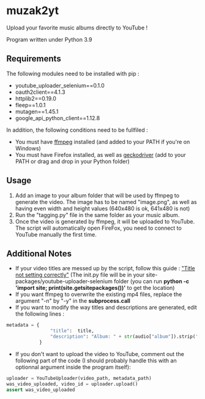 # muzak2yt
Upload your favorite music albums directly to YouTube !

Program written under Python 3.9

## Requirements

The following modules need to be installed with pip :

* youtube_uploader_selenium==0.1.0
* oauth2client==4.1.3
* httplib2==0.19.0
* fleep==1.0.1
* mutagen==1.45.1
* google_api_python_client==1.12.8

In addition, the following conditions need to be fullfiled :

* You must have [ffmpeg](https://ffmpeg.org/download.html) installed (and added to your PATH if you're on Windows)
* You must have Firefox installed, as well as [geckodriver](https://github.com/mozilla/geckodriver/releases) (add to your PATH or drag and drop in your Python folder)


## Usage


1. Add an image to your album folder that will be used by ffmpeg to generate the video. The image has to be named "image.png", as well as having even width and height values (640x480 is ok, 641x480 is not)
2. Run the "tagging.py" file in the same folder as your music album.
3. Once the video is generated by ffmpeg, it will be uploaded to YouTube. The script will automatically open FireFox, you need to connect to YouTube manually the first time.


## Additional Notes

* If your video titles are messed up by the script, follow this guide : ["Title not setting correctly"](https://github.com/linouk23/youtube_uploader_selenium/issues/4) (The init.py file will be in your site-packages/youtube-uploader-selenium folder (you can run **python -c 'import site; print(site.getsitepackages())'** to get the location)
* If you want ffmpeg to overwrite the existing mp4 files, replace the argument "-n" by "-y" in the **subprocess.call**
* If you want to modify the way titles and descriptions are generated, edit the following lines :
```python
metadata = {
                "title":  title,
                "description": "Album: " + str(audio["album"]).strip('[\']') + "\nArtist(s): " + str(audio["artist"]).strip('[\']').replace("\"", "")
            }
```

* If you don't want to upload the video to YouTube, comment out the following part of the code (I should probably handle this with an optionnal argument inside the program itself):

```python
uploader = YouTubeUploader(video_path, metadata_path)
was_video_uploaded, video_id = uploader.upload()
assert was_video_uploaded
```
